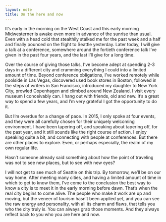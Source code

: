 ```yaml
---
layout: note
title: On the here and now
---
```


It’s early in the morning on the West Coast and this early morning Midwesterner is awake even more in advance of the sunrise than usual. Even with a head cold that stealthily stalked me for the past week and a half and finally pounced on the flight to Seattle yesterday. Later today, I will give a talk at a conference, somewhere around the fortieth conference talk I’ve given in the past four years, and the last I’ll give for a long time.

Over the course of giving those talks, I’ve become adept at spending 2-3 days in a different city and cramming everything I could into a limited amount of time. Beyond conference obligations, I’ve worked remotely while poolside in Las Vegas, discovered used book stores in Boston, followed in the steps of writers in San Francisco, introduced my daughter to New York City, prowled Copenhagen and climbed around New Zealand. I visit every museum I conceivably can. I hang out with friends, old and new. It’s a great way to spend a few years, and I’m very grateful I got the opportunity to do it.

But I’m overdue for a change of pace. In 2015, I only spoke at four events, and they were all carefully chosen for their uniquely welcoming environment. I have been tapering off, and speaking about tapering off, for the past year, and it still sounds like the right course of action. I enjoy speaking quite a bit, and connecting with people at conferences. But there are other places to explore. Even, or perhaps especially, the realm of my own regular life.

Hasn’t someone already said something about how the point of traveling was not to see new places, but to see with new eyes?

I will not get to see much of Seattle on this trip. By tomorrow, we’ll be on our way home. After meeting many cities, and having a limited amount of time in which to get to know them, I’ve come to the conclusion the best way to know a city is to meet it in the early morning before dawn. That’s when the real city begins to come alive. The people who make it work are up and moving, but the veneer of tourism hasn’t been applied yet, and you can see the raw energy and personality, with all its charm and flaws, that tells you who the city truly is. You can always grab those moments. And they always reflect back to you who you are here and now.

